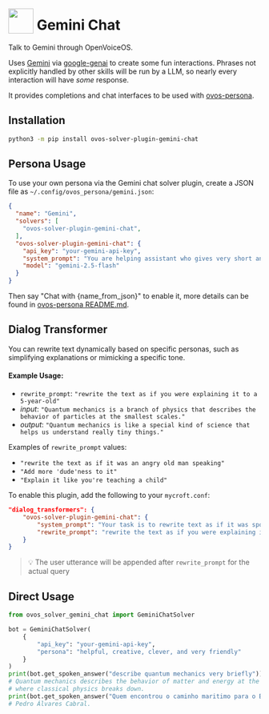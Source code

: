 # <img src='https://raw.githack.com/FortAwesome/Font-Awesome/master/svgs/solid/robot.svg' card_color='#40DBB0' width='50' height='50' style='vertical-align:bottom'/> Gemini Chat

Talk to Gemini through OpenVoiceOS.

Uses [Gemini](https://gemini.google.com) via [google-genai](https://github.com/googleapis/python-genai) to create some fun interactions. Phrases not explicitly handled by other skills will be run by a LLM, so nearly every interaction will have _some_ response.

It provides completions and chat interfaces to be used with [ovos-persona](https://github.com/OpenVoiceOS/ovos-persona).


## Installation

```bash
python3 -m pip install ovos-solver-plugin-gemini-chat
```


## Persona Usage

To use your own persona via the Gemini chat solver plugin, create a JSON file as `~/.config/ovos_persona/gemini.json`: 

```json
{
  "name": "Gemini",
  "solvers": [
    "ovos-solver-plugin-gemini-chat",
  ],
  "ovos-solver-plugin-gemini-chat": {
    "api_key": "your-gemini-api-key",
    "system_prompt": "You are helping assistant who gives very short and factual answers in maximum twenty words and you don't use emojis",
    "model": "gemini-2.5-flash"
  }
}
```

Then say "Chat with {name_from_json}" to enable it, more details can be found in [ovos-persona README.md](https://github.com/OpenVoiceOS/ovos-persona).


## Dialog Transformer

You can rewrite text dynamically based on specific personas, such as simplifying explanations or mimicking a specific tone.  


#### Example Usage:

- `rewrite_prompt`: `"rewrite the text as if you were explaining it to a 5-year-old"`  
- _input_: `"Quantum mechanics is a branch of physics that describes the behavior of particles at the smallest scales."`  
- _output_: `"Quantum mechanics is like a special kind of science that helps us understand really tiny things."`  

Examples of `rewrite_prompt` values:
- `"rewrite the text as if it was an angry old man speaking"`  
- `"Add more 'dude'ness to it"`  
- `"Explain it like you're teaching a child"`  

To enable this plugin, add the following to your `mycroft.conf`:  

```json
"dialog_transformers": {
    "ovos-solver-plugin-gemini-chat": {
        "system_prompt": "Your task is to rewrite text as if it was spoken by a different character",
        "rewrite_prompt": "rewrite the text as if you were explaining it to a 5-year-old"
    }
}
```

> 💡 The user utterance will be appended after `rewrite_prompt` for the actual query


## Direct Usage

```python
from ovos_solver_gemini_chat import GeminiChatSolver

bot = GeminiChatSolver(
    {
        "api_key": "your-gemini-api-key",
        "persona": "helpful, creative, clever, and very friendly"
    }
)
print(bot.get_spoken_answer("describe quantum mechanics very briefly"))
# Quantum mechanics describes the behavior of matter and energy at the atomic and subatomic level,
# where classical physics breaks down.
print(bot.get_spoken_answer("Quem encontrou o caminho maritimo para o Brasil"))
# Pedro Álvares Cabral.

```

